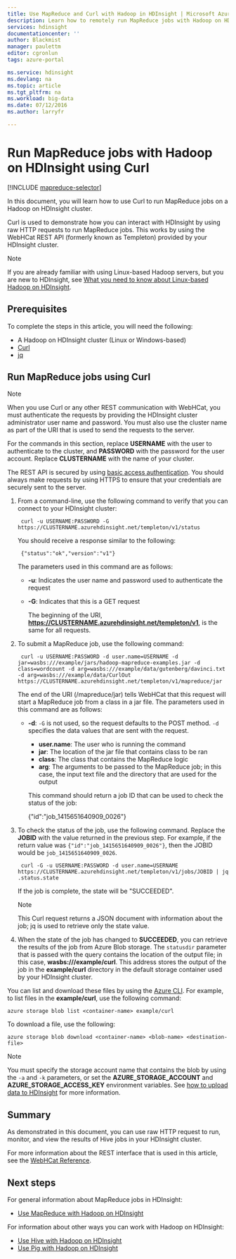 ```yaml
---
title: Use MapReduce and Curl with Hadoop in HDInsight | Microsoft Azure
description: Learn how to remotely run MapReduce jobs with Hadoop on HDInsight using Curl.
services: hdinsight
documentationcenter: ''
author: Blackmist
manager: paulettm
editor: cgronlun
tags: azure-portal

ms.service: hdinsight
ms.devlang: na
ms.topic: article
ms.tgt_pltfrm: na
ms.workload: big-data
ms.date: 07/12/2016
ms.author: larryfr

---
```

# Run MapReduce jobs with Hadoop on HDInsight using Curl
[!INCLUDE [mapreduce-selector](../../includes/hdinsight-selector-use-mapreduce.md)]

In this document, you will learn how to use Curl to run MapReduce jobs on a Hadoop on HDInsight cluster.

Curl is used to demonstrate how you can interact with HDInsight by using raw HTTP requests to run MapReduce jobs. This works by using the WebHCat REST API (formerly known as Templeton) provided by your HDInsight cluster.

> [!NOTE]
> If you are already familiar with using Linux-based Hadoop servers, but you are new to HDInsight, see [What you need to know about Linux-based Hadoop on HDInsight](hdinsight-hadoop-linux-information.md).
> 
> 

## <a id="prereq"></a>Prerequisites
To complete the steps in this article, you will need the following:

* A Hadoop on HDInsight cluster (Linux or Windows-based)
* [Curl](http://curl.haxx.se/)
* [jq](http://stedolan.github.io/jq/)

## <a id="curl"></a>Run MapReduce jobs using Curl
> [!NOTE]
> When you use Curl or any other REST communication with WebHCat, you must authenticate the requests by providing the HDInsight cluster administrator user name and password. You must also use the cluster name as part of the URI that is used to send the requests to the server.
> 
> For the commands in this section, replace **USERNAME** with the user to authenticate to the cluster, and **PASSWORD** with the password for the user account. Replace **CLUSTERNAME** with the name of your cluster.
> 
> The REST API is secured by using [basic access authentication](http://en.wikipedia.org/wiki/Basic_access_authentication). You should always make requests by using HTTPS to ensure that your credentials are securely sent to the server.
> 
> 

1. From a command-line, use the following command to verify that you can connect to your HDInsight cluster:
   
        curl -u USERNAME:PASSWORD -G https://CLUSTERNAME.azurehdinsight.net/templeton/v1/status
   
    You should receive a response similar to the following:
   
        {"status":"ok","version":"v1"}
   
    The parameters used in this command are as follows:
   
   * **-u**: Indicates the user name and password used to authenticate the request
   * **-G**: Indicates that this is a GET request
     
     The beginning of the URI, **https://CLUSTERNAME.azurehdinsight.net/templeton/v1**, is the same for all requests.
2. To submit a MapReduce job, use the following command:
   
        curl -u USERNAME:PASSWORD -d user.name=USERNAME -d jar=wasbs:///example/jars/hadoop-mapreduce-examples.jar -d class=wordcount -d arg=wasbs:///example/data/gutenberg/davinci.txt -d arg=wasbs:///example/data/CurlOut https://CLUSTERNAME.azurehdinsight.net/templeton/v1/mapreduce/jar
   
    The end of the URI (/mapreduce/jar) tells WebHCat that this request will start a MapReduce job from a class in a jar file. The parameters used in this command are as follows:
   
   * **-d**: `-G` is not used, so the request defaults to the POST method. `-d` specifies the data values that are sent with the request.
     
     * **user.name**: The user who is running the command
     * **jar**: The location of the jar file that contains class to be ran
     * **class**: The class that contains the MapReduce logic
     * **arg**: The arguments to be passed to the MapReduce job; in this case, the input text file and the directory that are used for the output
     
     This command should return a job ID that can be used to check the status of the job:
     
       {"id":"job_1415651640909_0026"}
3. To check the status of the job, use the following command. Replace the **JOBID** with the value returned in the previous step. For example, if the return value was `{"id":"job_1415651640909_0026"}`, then the JOBID would be `job_1415651640909_0026`.
   
        curl -G -u USERNAME:PASSWORD -d user.name=USERNAME https://CLUSTERNAME.azurehdinsight.net/templeton/v1/jobs/JOBID | jq .status.state
   
    If the job is complete, the state will be "SUCCEEDED".
   
   > [!NOTE]
   > This Curl request returns a JSON document with information about the job; jq is used to retrieve only the state value.
   > 
4. When the state of the job has changed to **SUCCEEDED**, you can retrieve the results of the job from Azure Blob storage. The `statusdir` parameter that is passed with the query contains the location of the output file; in this case, **wasbs:///example/curl**. This address stores the output of the job in the **example/curl** directory in the default storage container used by your HDInsight cluster.

You can list and download these files by using the [Azure CLI](../xplat-cli-install.md). For example, to list files in the **example/curl**, use the following command:

    azure storage blob list <container-name> example/curl

To download a file, use the following:

    azure storage blob download <container-name> <blob-name> <destination-file>

> [!NOTE]
> You must specify the storage account name that contains the blob by using the `-a` and `-k` parameters, or set the **AZURE\_STORAGE\_ACCOUNT** and **AZURE\_STORAGE\_ACCESS\_KEY** environment variables. See [how to upload data to HDInsight](hdinsight-upload-data.md) for more information.
> 
> 

## <a id="summary"></a>Summary
As demonstrated in this document, you can use raw HTTP request to run, monitor, and view the results of Hive jobs in your HDInsight cluster.

For more information about the REST interface that is used in this article, see the [WebHCat Reference](https://cwiki.apache.org/confluence/display/Hive/WebHCat+Reference).

## <a id="nextsteps"></a>Next steps
For general information about MapReduce jobs in HDInsight:

* [Use MapReduce with Hadoop on HDInsight](hdinsight-use-mapreduce.md)

For information about other ways you can work with Hadoop on HDInsight:

* [Use Hive with Hadoop on HDInsight](hdinsight-use-hive.md)
* [Use Pig with Hadoop on HDInsight](hdinsight-use-pig.md)


